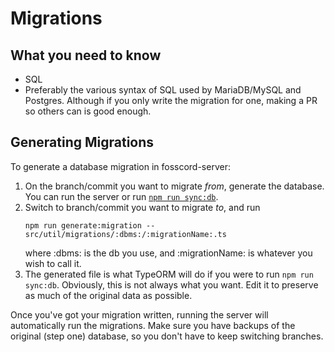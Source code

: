 # Migrations

## What you need to know

-   SQL
-   Preferably the various syntax of SQL used by MariaDB/MySQL and Postgres.
    Although if you only write the migration for one, making a PR so others can is good enough.

## Generating Migrations

To generate a database migration in fosscord-server:

1. On the branch/commit you want to migrate _from_, generate the database.
   You can run the server or run [`npm run sync:db`](../../setup/server/npmScripts.md#syncdb).
2. Switch to branch/commit you want to migrate _to_, and run
    ```
    npm run generate:migration -- src/util/migrations/:dbms:/:migrationName:.ts
    ```
    where :dbms: is the db you use, and :migrationName: is whatever you wish to call it.
3. The generated file is what TypeORM will do if you were to run `npm run sync:db`.
   Obviously, this is not always what you want. Edit it to preserve as much of the original data as possible.

Once you've got your migration written, running the server will automatically run the migrations.
Make sure you have backups of the original (step one) database, so you don't have to keep switching branches.
